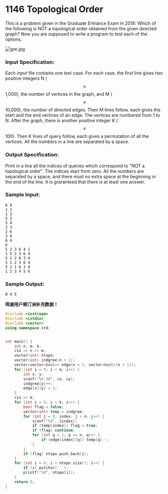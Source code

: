 # 1146 Topological Order
This is a problem given in the Graduate Entrance Exam in 2018: Which of the following is NOT a topological order obtained from the given directed graph? Now you are supposed to write a program to test each of the options.

![gre.jpg](~/5d35ed2a-4d19-4f13-bf3f-35ed59cebf05.jpg)

### Input Specification:

Each input file contains one test case. For each case, the first line gives two positive integers N ($$\le$$ 1,000), the number of vertices in the graph, and M ($$\le$$ 10,000), the number of directed edges. Then M lines follow, each gives the start and the end vertices of an edge. The vertices are numbered from 1 to N. After the graph, there is another positive integer K ($$\le$$ 100). Then K lines of query follow, each gives a permutation of all the vertices. All the numbers in a line are separated by a space.

### Output Specification:

Print in a line all the indices of queries which correspond to "NOT a topological order".  The indices start from zero.  All the numbers are separated by a space, and there must no extra space at the beginning or the end of the line.  It is graranteed that there is at least one answer.

### Sample Input:
```in
6 8
1 2
1 3
5 2
5 4
2 3
2 6
3 4
6 4
6
5 2 3 6 4 1
1 5 2 3 6 4
5 1 2 6 3 4
5 1 2 3 6 4
5 2 1 6 3 4
1 2 3 4 5 6

```

### Sample Output:
```out
0 4 5

```

**鸣谢用户柳汀洲补充数据！**
```cpp
#include <iostream>
#include <cstdio>
#include <vector>
using namespace std;


int main() {
	int n, m, k;
	cin >> n >> m;
	vector<int> ntopo;
	vector<int> indgree(n + 1);
	vector<vector<bool>> edge(n + 1, vector<bool>(n + 1));
	for (int i = 0; i < m; i++) {
		int x, y;
		scanf("%d %d", &x, &y);
		indgree[y]++;
		edge[x][y] = 1;
	}
	cin >> k;
	for (int i = 0; i < k; i++) {
		bool flag = false;
		vector<int> temp = indgree;
		for (int j = 0, index; j < n; j++) {
			scanf("%d", &index);
			if (temp[index]) flag = true;
			if (flag) continue;
			for (int q = 1; q <= n; q++) {
				if (edge[index][q]) temp[q]--;
			}
		}
		if (flag) ntopo.push_back(i);
	}
	for (int i = 0; i < ntopo.size(); i++) {
		if (i) putchar(' ');
		printf("%d", ntopo[i]);
	}
	return 0;
}
```